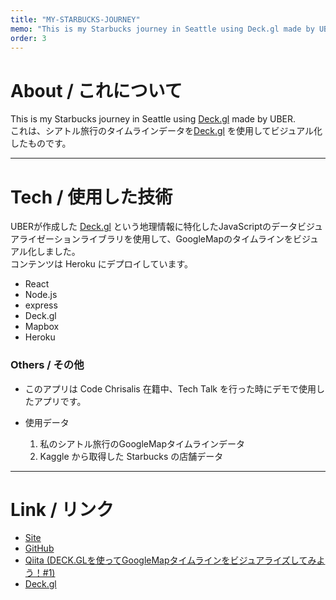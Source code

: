 ```yaml
---
title: "MY-STARBUCKS-JOURNEY"
memo: "This is my Starbucks journey in Seattle using Deck.gl made by UBER."
order: 3
---
```


# About / これについて
This is my Starbucks journey in Seattle using [Deck.gl](https://github.com/uber/deck.gl) made by UBER.  
これは、シアトル旅行のタイムラインデータを[Deck.gl](https://github.com/uber/deck.gl) を使用してビジュアル化したものです。

***

# Tech / 使用した技術
UBERが作成した [Deck.gl](https://github.com/uber/deck.gl) という地理情報に特化したJavaScriptのデータビジュアライゼーションライブラリを使用して、GoogleMapのタイムラインをビジュアル化しました。  
コンテンツは Heroku にデプロイしています。

- React
- Node.js
- express
- Deck.gl
- Mapbox
- Heroku

### Others / その他
- このアプリは Code Chrisalis 在籍中、Tech Talk を行った時にデモで使用したアプリです。

- 使用データ
  1. 私のシアトル旅行のGoogleMapタイムラインデータ
  2. Kaggle から取得した Starbucks の店舗データ


***

# Link / リンク
- [Site](https://my-deckgl.herokuapp.com/)
- [GitHub](https://github.com/nouvelle/starbucks-journey)
- [Qiita (DECK.GLを使ってGoogleMapタイムラインをビジュアライズしてみよう！#1)](https://qiita.com/koeri3/items/8dc468ad9f910bdf244b)
- [Deck.gl](https://github.com/uber/deck.gl)